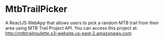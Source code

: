 # MtbTrailPicker
 A ReactJS WebApp that allows users to pick a random MTB trail from their area using MTB Trail Project API. 
You can access this project at: http://mtbtrailroulette.s3-website.us-east-2.amazonaws.com
